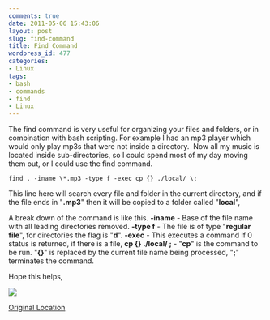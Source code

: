 ```yaml
---
comments: true
date: 2011-05-06 15:43:06
layout: post
slug: find-command
title: Find Command
wordpress_id: 477
categories:
- Linux
tags:
- bash
- commands
- find
- Linux
---
```


The find command is  very useful for organizing your files and folders, or in combination with bash scripting. For example I had an mp3 player which would only play mp3s that were not inside a directory.  Now all my music is located inside sub-directories, so I could spend most of my day moving them out, or I could use the find command.

    
    find . -iname \*.mp3 -type f -exec cp {} ./local/ \;


This line here will search every file and folder in the current directory, and if the file ends in "**.mp3**" then it will be copied to a folder called "**local**",

A break down of the command is like this.
**-iname** - Base of the file name with all leading directories removed.
**-type f** - The file is of type "**regular file**", for directories the flag is "**d**".
**-exec** - This executes a command if 0 status is returned, if there is a file,
**cp {} ./local/ \;** - "**cp**" is the command to be run. "**{}**" is replaced by the current file name being processed, "**\;**" terminates the command.

Hope this helps,

[![](http://nationpigeon.com/wp-content/uploads/2011/05/Miyafuji-Chibi-150x150.jpg)](http://nationpigeon.com/wp-content/uploads/2011/05/Miyafuji-Chibi.jpg)

[Original Location](http://i374.photobucket.com/albums/oo187/theoneandonlyhaku/Pantsu%20Witches/d99cb17ec8bd40e3c0d452f2176142d8.jpg)
